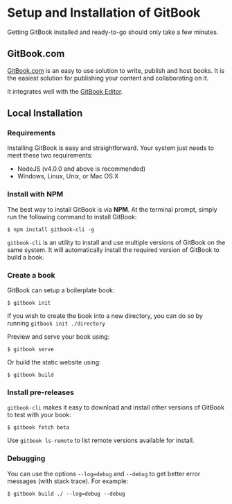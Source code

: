 # Setup and Installation of GitBook

Getting GitBook installed and ready-to-go should only take a few minutes.

## GitBook.com

[GitBook.com](https://www.gitbook.com) is an easy to use solution to write, publish and host books. It is the easiest solution for publishing your content and collaborating on it.

It integrates well with the [GitBook Editor](https://www.gitbook.com/editor).

## Local Installation

### Requirements

Installing GitBook is easy and straightforward. Your system just needs to meet these two requirements:

* NodeJS \(v4.0.0 and above is recommended\)
* Windows, Linux, Unix, or Mac OS X

### Install with NPM

The best way to install GitBook is via **NPM**. At the terminal prompt, simply run the following command to install GitBook:

```text
$ npm install gitbook-cli -g
```

`gitbook-cli` is an utility to install and use multiple versions of GitBook on the same system. It will automatically install the required version of GitBook to build a book.

### Create a book

GitBook can setup a boilerplate book:

```text
$ gitbook init
```

If you wish to create the book into a new directory, you can do so by running `gitbook init ./directory`

Preview and serve your book using:

```text
$ gitbook serve
```

Or build the static website using:

```text
$ gitbook build
```

### Install pre-releases

`gitbook-cli` makes it easy to download and install other versions of GitBook to test with your book:

```text
$ gitbook fetch beta
```

Use `gitbook ls-remote` to list remote versions available for install.

### Debugging

You can use the options `--log=debug` and `--debug` to get better error messages \(with stack trace\). For example:

```text
$ gitbook build ./ --log=debug --debug
```

